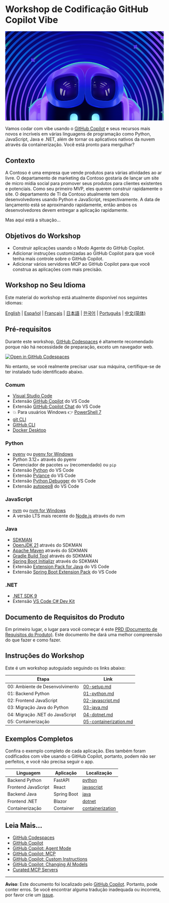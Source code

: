 # Workshop de Codificação GitHub Copilot Vibe

![Workshop de Codificação GitHub Copilot Vibe](../../images/banner.png)

Vamos codar com vibe usando o [GitHub Copilot](https://docs.github.com/copilot/about-github-copilot/what-is-github-copilot) e seus recursos mais novos e incríveis em várias linguagens de programação como Python, JavaScript, Java e .NET, além de tornar os aplicativos nativos da nuvem através da containerização. Você está pronto para mergulhar?

## Contexto

A Contoso é uma empresa que vende produtos para várias atividades ao ar livre. O departamento de marketing da Contoso gostaria de lançar um site de micro mídia social para promover seus produtos para clientes existentes e potenciais. Como seu primeiro MVP, eles querem construir rapidamente o site. O departamento de TI da Contoso atualmente tem dois desenvolvedores usando Python e JavaScript, respectivamente. A data de lançamento está se aproximando rapidamente, então ambos os desenvolvedores devem entregar a aplicação rapidamente.

Mas aqui está a situação...

## Objetivos do Workshop

- Construir aplicações usando o Modo Agente do GitHub Copilot.
- Adicionar instruções customizadas ao GitHub Copilot para que você tenha mais controle sobre o GitHub Copilot.
- Adicionar vários servidores MCP ao GitHub Copilot para que você construa as aplicações com mais precisão.

## Workshop no Seu Idioma

Este material do workshop está atualmente disponível nos seguintes idiomas:

[English](../../README.md) | [Español](../es-es/) | [Français](../fr-fr/) | [日本語](../ja-jp/) | [한국어](../ko-kr/) | [Português](./README.md) | [中文(简体)](../zh-cn/)

## Pré-requisitos

Durante este workshop, [GitHub Codespaces](https://docs.github.com/en/codespaces/about-codespaces/what-are-codespaces) é altamente recomendado porque não há necessidade de preparação, exceto um navegador web.

[![Open in GitHub Codespaces](https://github.com/codespaces/badge.svg)](https://codespaces.new/microsoft/github-copilot-vibe-coding-workshop)

No entanto, se você realmente precisar usar sua máquina, certifique-se de ter instalado tudo identificado abaixo.

### Comum

- [Visual Studio Code](https://code.visualstudio.com/)
- Extensão [GitHub Copilot](https://marketplace.visualstudio.com/items?itemName=GitHub.copilot) do VS Code
- Extensão [GitHub Copilot Chat](https://marketplace.visualstudio.com/items?itemName=GitHub.copilot-chat) do VS Code
- 💥 Para usuários Windows 👉 [PowerShell 7](https://learn.microsoft.com/powershell/scripting/install/installing-powershell)
- [git CLI](https://git-scm.com/downloads)
- [GitHub CLI](https://cli.github.com/)
- [Docker Desktop](https://docs.docker.com/get-started/introduction/get-docker-desktop/)

### Python

- [pyenv](https://github.com/pyenv/pyenv) ou [pyenv for Windows](https://github.com/pyenv-win/pyenv-win)
- Python 3.12+ através do pyenv
- Gerenciador de pacotes `uv` (recomendado) ou `pip`
- Extensão [Python](https://marketplace.visualstudio.com/items/?itemName=ms-python.python) do VS Code
- Extensão [Pylance](https://marketplace.visualstudio.com/items/?itemName=ms-python.vscode-pylance) do VS Code
- Extensão [Python Debugger](https://marketplace.visualstudio.com/items/?itemName=ms-python.debugpy) do VS Code
- Extensão [autopep8](https://marketplace.visualstudio.com/items/?itemName=ms-python.autopep8) do VS Code

### JavaScript

- [nvm](https://github.com/nvm-sh/nvm) ou [nvm for Windows](https://github.com/coreybutler/nvm-windows)
- A versão LTS mais recente do [Node.js](https://nodejs.org/) através do nvm

### Java

- [SDKMAN](https://sdkman.io/)
- [OpenJDK 21](https://learn.microsoft.com/java/openjdk/download) através do SDKMAN
- [Apache Maven](https://maven.apache.org/download.cgi) através do SDKMAN
- [Gradle Build Tool](https://docs.gradle.org/current/userguide/installation.html) através do SDKMAN
- [Spring Boot Initializr](https://docs.spring.io/spring-boot/cli/installation.html) através do SDKMAN
- Extensão [Extension Pack for Java](https://marketplace.visualstudio.com/items/?itemName=vscjava.vscode-java-pack) do VS Code
- Extensão [Spring Boot Extension Pack](https://marketplace.visualstudio.com/items/?itemName=vmware.vscode-boot-dev-pack) do VS Code

### .NET

- [.NET SDK 9](https://dotnet.microsoft.com/download/dotnet/9.0)
- Extensão [VS Code C# Dev Kit](https://marketplace.visualstudio.com/items/?itemName=ms-dotnettools.csdevkit)

## Documento de Requisitos do Produto

Em primeiro lugar, o lugar para você começar é este [PRD (Documento de Requisitos do Produto)](./product-requirements.md). Este documento lhe dará uma melhor compreensão do que fazer e como fazer.

## Instruções do Workshop

Este é um workshop autoguiado seguindo os links abaixo:

| Etapa                                    | Link                                                    |
|------------------------------------------|---------------------------------------------------------|
| 00: Ambiente de Desenvolvimento         | [00-setup.md](./docs/00-setup.md)                       |
| 01: Backend Python                      | [01-python.md](./docs/01-python.md)                     |
| 02: Frontend JavaScript                 | [02-javascript.md](./docs/02-javascript.md)             |
| 03: Migração Java do Python             | [03-java.md](./docs/03-java.md)                         |
| 04: Migração .NET do JavaScript         | [04-dotnet.md](./docs/04-dotnet.md)                     |
| 05: Containerização                     | [05-containerization.md](./docs/05-containerization.md) |

## Exemplos Completos

Confira o exemplo completo de cada aplicação. Eles também foram codificados com vibe usando o GitHub Copilot, portanto, podem não ser perfeitos, e você não precisa seguir o app.

| Linguagem           | Aplicação   | Localização                          |
|---------------------|-------------|--------------------------------------|
| Backend Python      | FastAPI     | [python](./complete/python/)         |
| Frontend JavaScript | React       | [javascript](./complete/javascript/) |
| Backend Java        | Spring Boot | [java](./complete/java/)             |
| Frontend .NET       | Blazor      | [dotnet](./complete/dotnet/)         |
| Containerização     | Container   | [containerization](./complete/)      |

## Leia Mais...

- [GitHub Codespaces](https://docs.github.com/en/codespaces/about-codespaces/what-are-codespaces)
- [GitHub Copilot](https://docs.github.com/en/copilot/about-github-copilot/what-is-github-copilot)
- [GitHub Copilot: Agent Mode](https://code.visualstudio.com/blogs/2025/04/07/agentMode)
- [GitHub Copilot: MCP](https://code.visualstudio.com/blogs/2025/05/12/agent-mode-meets-mcp)
- [GitHub Copilot: Custom Instructions](https://code.visualstudio.com/docs/copilot/copilot-customization)
- [GitHub Copilot: Changing AI Models](https://docs.github.com/en/copilot/using-github-copilot/ai-models/changing-the-ai-model-for-copilot-chat?tool=vscode)
- [Curated MCP Servers](https://github.com/modelcontextprotocol/servers)

---

**Aviso**: Este documento foi localizado pelo [GitHub Copilot](https://docs.github.com/copilot/about-github-copilot/what-is-github-copilot). Portanto, pode conter erros. Se você encontrar alguma tradução inadequada ou incorreta, por favor crie um [issue](https://github.com/microsoft/github-copilot-vibe-coding-workshop/issues/new).
